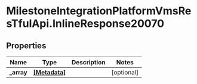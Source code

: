 # MilestoneIntegrationPlatformVmsResTfulApi.InlineResponse20070

## Properties
Name | Type | Description | Notes
------------ | ------------- | ------------- | -------------
**_array** | [**[Metadata]**](Metadata.md) |  | [optional] 
